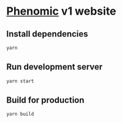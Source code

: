 # [Phenomic](https://github.com/MoOx/phenomic) v1 website

## Install dependencies

```sh
yarn
```

## Run development server

```sh
yarn start
```

## Build for production

```sh
yarn build
```

